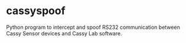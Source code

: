 # cassyspoof
Python program to intercept and spoof RS232 communication between Cassy Sensor devices and Cassy Lab software.
